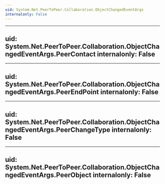 ```yaml
---
uid: System.Net.PeerToPeer.Collaboration.ObjectChangedEventArgs
internalonly: False
---
```


---
uid: System.Net.PeerToPeer.Collaboration.ObjectChangedEventArgs.PeerContact
internalonly: False
---

---
uid: System.Net.PeerToPeer.Collaboration.ObjectChangedEventArgs.PeerEndPoint
internalonly: False
---

---
uid: System.Net.PeerToPeer.Collaboration.ObjectChangedEventArgs.PeerChangeType
internalonly: False
---

---
uid: System.Net.PeerToPeer.Collaboration.ObjectChangedEventArgs.PeerObject
internalonly: False
---
